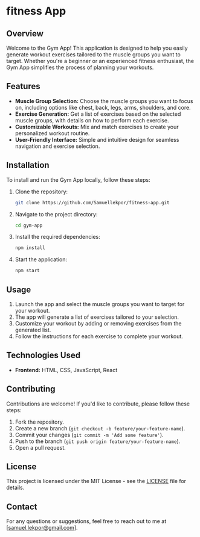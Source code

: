 # fitness App

## Overview

Welcome to the Gym App! This application is designed to help you easily generate workout exercises tailored to the muscle groups you want to target. Whether you're a beginner or an experienced fitness enthusiast, the Gym App simplifies the process of planning your workouts.

## Features

- **Muscle Group Selection:** Choose the muscle groups you want to focus on, including options like chest, back, legs, arms, shoulders, and core.
- **Exercise Generation:** Get a list of exercises based on the selected muscle groups, with details on how to perform each exercise.
- **Customizable Workouts:** Mix and match exercises to create your personalized workout routine.
- **User-Friendly Interface:** Simple and intuitive design for seamless navigation and exercise selection.

## Installation

To install and run the Gym App locally, follow these steps:

1. Clone the repository:
   ```bash
   git clone https://github.com/Samuellekpor/fitness-app.git
   ```

2. Navigate to the project directory:
   ```bash
   cd gym-app
   ```

3. Install the required dependencies:
   ```bash
   npm install
   ```

4. Start the application:
   ```bash
   npm start
   ```

## Usage

1. Launch the app and select the muscle groups you want to target for your workout.
2. The app will generate a list of exercises tailored to your selection.
3. Customize your workout by adding or removing exercises from the generated list.
4. Follow the instructions for each exercise to complete your workout.

## Technologies Used

- **Frontend:** HTML, CSS, JavaScript, React

## Contributing

Contributions are welcome! If you'd like to contribute, please follow these steps:

1. Fork the repository.
2. Create a new branch (`git checkout -b feature/your-feature-name`).
3. Commit your changes (`git commit -m 'Add some feature'`).
4. Push to the branch (`git push origin feature/your-feature-name`).
5. Open a pull request.

## License

This project is licensed under the MIT License - see the [LICENSE](LICENSE) file for details.

## Contact

For any questions or suggestions, feel free to reach out to me at [samuel.lekpor@gmail.com].
